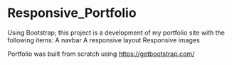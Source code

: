 # Responsive_Portfolio
Using Bootstrap; this project is a development of my portfolio site with the following items:
A navbar
A responsive layout
Responsive images


Portfolio was built from scratch using https://getbootstrap.com/




